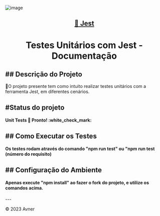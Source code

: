 
![image](https://github.com/henriqueAvner/unit-tests-js/assets/133919307/cafa0ea9-74d0-410b-a878-91affc6eca77)



<h2 align="center">
    <a href="https://jestjs.io/pt-BR/">🔗 Jest</a>
</h2>

<h1 align="center">Testes Unitários com Jest - Documentação</h1>

<h2>## Descrição do Projeto</h2>
<p>🚀O projeto presente tem como intuito realizar testes unitários com a ferramenta Jest, em diferentes cenários.</p>

<h2>#Status do projeto</h2>

<h4>	
Unit Tests 🚀 Pronto! :white_check_mark:
</h4>

<h2>## Como Executar os Testes</h2>

<h4> 
Os testes rodam através do comando "npm run test" ou "npm run test (número do requisito)
</h4>

<h2>## Configuração do Ambiente</h2>

<h4> 
Apenas execute "npm install" ao fazer o fork do projeto, e utilize os comandos acima.
</h4>
---

&copy; 2023 Avner
